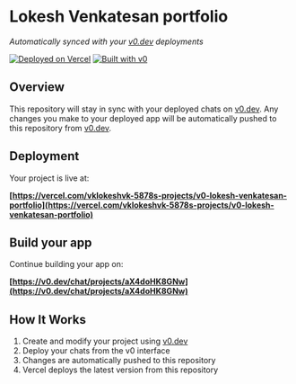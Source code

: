 # Lokesh Venkatesan portfolio

*Automatically synced with your [v0.dev](https://v0.dev) deployments*

[![Deployed on Vercel](https://img.shields.io/badge/Deployed%20on-Vercel-black?style=for-the-badge&logo=vercel)](https://vercel.com/vklokeshvk-5878s-projects/v0-lokesh-venkatesan-portfolio)
[![Built with v0](https://img.shields.io/badge/Built%20with-v0.dev-black?style=for-the-badge)](https://v0.dev/chat/projects/aX4doHK8GNw)

## Overview

This repository will stay in sync with your deployed chats on [v0.dev](https://v0.dev).
Any changes you make to your deployed app will be automatically pushed to this repository from [v0.dev](https://v0.dev).

## Deployment

Your project is live at:

**[https://vercel.com/vklokeshvk-5878s-projects/v0-lokesh-venkatesan-portfolio](https://vercel.com/vklokeshvk-5878s-projects/v0-lokesh-venkatesan-portfolio)**

## Build your app

Continue building your app on:

**[https://v0.dev/chat/projects/aX4doHK8GNw](https://v0.dev/chat/projects/aX4doHK8GNw)**

## How It Works

1. Create and modify your project using [v0.dev](https://v0.dev)
2. Deploy your chats from the v0 interface
3. Changes are automatically pushed to this repository
4. Vercel deploys the latest version from this repository
